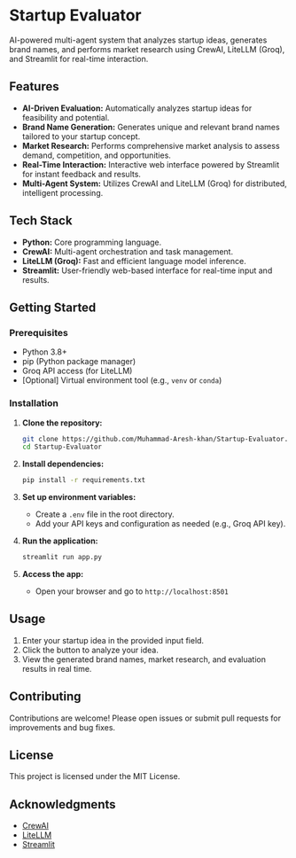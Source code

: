 # Startup Evaluator

AI-powered multi-agent system that analyzes startup ideas, generates brand names, and performs market research using CrewAI, LiteLLM (Groq), and Streamlit for real-time interaction.

## Features

- **AI-Driven Evaluation:** Automatically analyzes startup ideas for feasibility and potential.
- **Brand Name Generation:** Generates unique and relevant brand names tailored to your startup concept.
- **Market Research:** Performs comprehensive market analysis to assess demand, competition, and opportunities.
- **Real-Time Interaction:** Interactive web interface powered by Streamlit for instant feedback and results.
- **Multi-Agent System:** Utilizes CrewAI and LiteLLM (Groq) for distributed, intelligent processing.

## Tech Stack

- **Python:** Core programming language.
- **CrewAI:** Multi-agent orchestration and task management.
- **LiteLLM (Groq):** Fast and efficient language model inference.
- **Streamlit:** User-friendly web-based interface for real-time input and results.

## Getting Started

### Prerequisites

- Python 3.8+
- pip (Python package manager)
- Groq API access (for LiteLLM)
- [Optional] Virtual environment tool (e.g., `venv` or `conda`)

### Installation

1. **Clone the repository:**
   ```bash
   git clone https://github.com/Muhammad-Aresh-khan/Startup-Evaluator.git
   cd Startup-Evaluator
   ```

2. **Install dependencies:**
   ```bash
   pip install -r requirements.txt
   ```

3. **Set up environment variables:**
   - Create a `.env` file in the root directory.
   - Add your API keys and configuration as needed (e.g., Groq API key).

4. **Run the application:**
   ```bash
   streamlit run app.py
   ```

5. **Access the app:**
   - Open your browser and go to `http://localhost:8501`

## Usage

1. Enter your startup idea in the provided input field.
2. Click the button to analyze your idea.
3. View the generated brand names, market research, and evaluation results in real time.

## Contributing

Contributions are welcome! Please open issues or submit pull requests for improvements and bug fixes.

## License

This project is licensed under the MIT License.

## Acknowledgments

- [CrewAI](https://github.com/joaomdmoura/crewai)
- [LiteLLM](https://github.com/BerriAI/litellm)
- [Streamlit](https://streamlit.io/)
